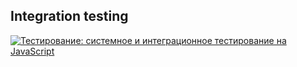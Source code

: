 ## Integration testing

[![Тестирование: системное и интеграционное тестирование на JavaScript](https://img.youtube.com/vi/OuKu_6H_6gE/0.jpg)](https://www.youtube.com/watch?v=OuKu_6H_6gE)
